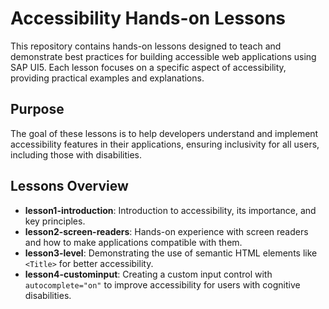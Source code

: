 # Accessibility Hands-on Lessons

This repository contains hands-on lessons designed to teach and demonstrate best practices for building accessible web applications using SAP UI5. Each lesson focuses on a specific aspect of accessibility, providing practical examples and explanations.

## Purpose

The goal of these lessons is to help developers understand and implement accessibility features in their applications, ensuring inclusivity for all users, including those with disabilities.

## Lessons Overview

- **lesson1-introduction**: Introduction to accessibility, its importance, and key principles.
- **lesson2-screen-readers**: Hands-on experience with screen readers and how to make applications compatible with them.
- **lesson3-level**: Demonstrating the use of semantic HTML elements like `<Title>` for better accessibility.
- **lesson4-custominput**: Creating a custom input control with `autocomplete="on"` to improve accessibility for users with cognitive disabilities.